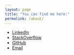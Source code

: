 ```yaml
---
layout: page
title: "You can find me here:"
permalink: /about/
---
```


- [LinkedIn](https://www.linkedin.com/in/sinisalouc/)
- [StackOverflow](https://stackoverflow.com/users/5599298/slouc)
- [GitHub](https://github.com/slouc)
- [Email](mailto:sinisalouc@gmail.com)